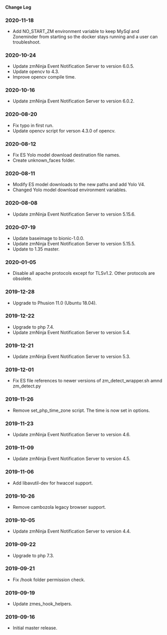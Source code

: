 #### Change Log

### 2020-11-18
- Add NO_START_ZM environment variable to keep MySql and Zoneminder from starting so the docker stays running and a user can troubleshoot.

### 2020-10-24
- Update zmNinja Event Notification Server to version 6.0.5.
- Update opencv to 4.3.
- Improve opencv compile time.

### 2020-10-16
- Update zmNinja Event Notification Server to version 6.0.2.

### 2020-08-20
- Fix typo in first run.
- Update opencv script for verson 4.3.0 of opencv.

### 2020-08-12
- Fix ES Yolo model download destination file names.
- Create unknown_faces folder.

### 2020-08-11
- Modify ES model downloads to the new paths and add Yolo V4.
- Changed Yolo model download environment variables.

### 2020-08-08
- Update zmNinja Event Notification Server to version 5.15.6.

### 2020-07-19
- Update baseimage to bionic-1.0.0.
- Update zmNinja Event Notification Server to version 5.15.5.
- Update to 1.35 master.

### 2020-01-05
- Disable all apache protocols except for TLSv1.2.  Other protocols are obsolete.

### 2019-12-28
- Upgrade to Phusion 11.0 (Ubuntu 18.04).

### 2019-12-22
- Upgrade to php 7.4.
- Update zmNinja Event Notification Server to version 5.4.

### 2019-12-21
- Update zmNinja Event Notification Server to version 5.3.

### 2019-12-01
- Fix ES file references to newer versions of zm_detect_wrapper.sh amnd zm_detect.py

### 2019-11-26
- Remove set_php_time_zone script.  The time is now set in options.

### 2019-11-23
- Update zmNinja Event Notification Server to version 4.6.

### 2019-11-09
- Update zmNinja Event Notification Server to version 4.5.

### 2019-11-06
- Add libavutil-dev for hwaccel support.

### 2019-10-26
- Remove cambozola legacy browser support.

### 2019-10-05
- Update zmNinja Event Notification Server to version 4.4.

### 2019-09-22
- Upgrade to php 7.3.

### 2019-09-21
- Fix /hook folder permission check.

### 2019-09-19
- Update zmes_hook_helpers.

### 2019-09-16
- Initial master release.
